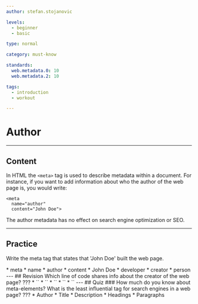 ```yaml
---
author: stefan.stojanovic

levels:
  - beginner
  - basic

type: normal

category: must-know

standards:
  web.metadata.0: 10
  web.metadata.2: 10

tags:
  - introduction
  - workout

---
```

# Author
---
## Content

In HTML the `<meta>` tag is used to describe metadata within a document.
For instance, if you want to add information about who the author of the web page is, you would write:
```
<meta
  name="author"
  content="John Doe">
```

The author metadata has no effect on search engine optimization or SEO.

---
## Practice

Write the meta tag that states that 'John Doe' built the web page.

<??? ????="???" ????="???">

* meta
* name
* author
* content
* John Doe
* developer
* creator
* person

---
## Revision

Which line of code shares info about the creator of the web page?

???

* `<meta name="author" content="John Doe">`
* `<meta creator="author" content="John Doe">`
* `<meta author="name" content="John Doe">`
* `<meta name="author" author="John Doe">`
* `<meta name="author" creator="John Doe">`

---
## Quiz

### How much do you know about meta-elements?

What is the least influential tag for search engines in a web page?

???

* Author
* Title
* Description
* Headings
* Paragraphs  
